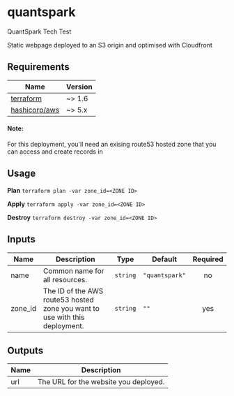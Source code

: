 # quantspark
QuantSpark Tech Test

Static webpage deployed to an S3 origin and optimised with Cloudfront

[terraform]: https://www.terraform.io/downloads
[hashicorp/aws]: https://registry.terraform.io/providers/hashicorp/aws

## Requirements

| Name            | Version |
|-----------------|---------|
| [terraform]     | ~> 1.6  |
| [hashicorp/aws] | ~> 5.x  |

#### Note:

For this deployment, you'll need an exising route53 hosted zone that you can access and create records in

## Usage


__Plan__
`terraform plan -var zone_id=<ZONE ID>`

__Apply__
`terraform apply -var zone_id=<ZONE ID>`

__Destroy__
`terraform destroy -var zone_id=<ZONE ID>`

## Inputs

| Name    | Description                                                                 | Type     | Default        | Required |
|---------|-----------------------------------------------------------------------------|----------|----------------|:--------:|
| name    | Common name for all resources.                                              | `string` | `"quantspark"` |    no    |
| zone_id | The ID of the AWS route53 hosted zone you want to use with this deployment. | `string` | `""`           |   yes    |



## Outputs

| Name | Description                           |
|------|---------------------------------------|
| url  | The URL for the website you deployed. |

